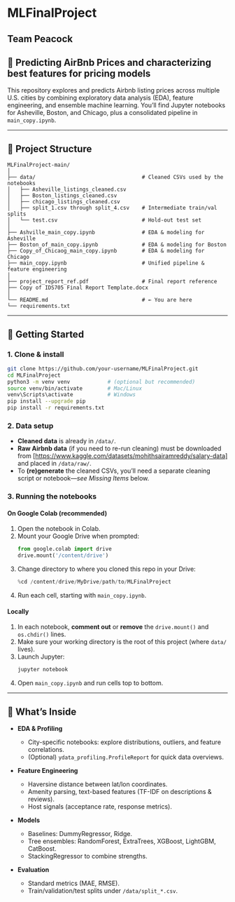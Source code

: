 # MLFinalProject

## Team Peacock 
## 🏡 Predicting AirBnb Prices and characterizing best features for pricing models 

This repository explores and predicts Airbnb listing prices across multiple U.S. cities by combining exploratory data analysis (EDA), feature engineering, and ensemble machine learning. You’ll find Jupyter notebooks for Asheville, Boston, and Chicago, plus a consolidated pipeline in `main_copy.ipynb`.

---

## 📂 Project Structure

```
MLFinalProject-main/
│
├── data/                                  # Cleaned CSVs used by the notebooks
│   ├── Asheville_listings_cleaned.csv
│   ├── Boston_listings_cleaned.csv
│   ├── chicago_listings_cleaned.csv
│   ├── split_1.csv through split_4.csv    # Intermediate train/val splits
│   └── test.csv                           # Hold-out test set
│
├── Ashville_main_copy.ipynb               # EDA & modeling for Asheville
├── Boston_of_main_copy.ipynb              # EDA & modeling for Boston
├── Copy_of_Chicaog_main_copy.ipynb        # EDA & modeling for Chicago
├── main_copy.ipynb                        # Unified pipeline & feature engineering
│
├── project_report_ref.pdf                 # Final report reference
├── Copy of IDS705 Final Report Template.docx
│
└── README.md                              # ← You are here
└── requirements.txt                             

```

---

## 🚀 Getting Started

### 1. Clone & install  
```bash
git clone https://github.com/your-username/MLFinalProject.git
cd MLFinalProject
python3 -m venv venv            # (optional but recommended)
source venv/bin/activate        # Mac/Linux
venv\Scripts\activate           # Windows
pip install --upgrade pip
pip install -r requirements.txt
```

### 2. Data setup  
- **Cleaned data** is already in `/data/`.  
- **Raw Airbnb data** (if you need to re-run cleaning) must be downloaded from [https://www.kaggle.com/datasets/mohithsairamreddy/salary-data] and placed in `/data/raw/`.  
- To **(re)generate** the cleaned CSVs, you’ll need a separate cleaning script or notebook—*see Missing Items* below.

### 3. Running the notebooks  

#### On Google Colab (recommended)
1. Open the notebook in Colab.  
2. Mount your Google Drive when prompted:
   ```python
   from google.colab import drive
   drive.mount('/content/drive')
   ```
3. Change directory to where you cloned this repo in your Drive:
   ```python
   %cd /content/drive/MyDrive/path/to/MLFinalProject
   ```
4. Run each cell, starting with `main_copy.ipynb`.

#### Locally  
1. In each notebook, **comment out** or **remove** the `drive.mount()` and `os.chdir()` lines.  
2. Make sure your working directory is the root of this project (where `data/` lives).  
3. Launch Jupyter:
   ```bash
   jupyter notebook
   ```
4. Open `main_copy.ipynb` and run cells top to bottom.

---

## 🧪 What’s Inside

- **EDA & Profiling**  
  - City-specific notebooks: explore distributions, outliers, and feature correlations.  
  - (Optional) `ydata_profiling.ProfileReport` for quick data overviews.

- **Feature Engineering**  
  - Haversine distance between lat/lon coordinates.  
  - Amenity parsing, text-based features (TF-IDF on descriptions & reviews).  
  - Host signals (acceptance rate, response metrics).

- **Models**  
  - Baselines: DummyRegressor, Ridge.  
  - Tree ensembles: RandomForest, ExtraTrees, XGBoost, LightGBM, CatBoost.  
  - StackingRegressor to combine strengths.

- **Evaluation**  
  - Standard metrics (MAE, RMSE).  
  - Train/validation/test splits under `/data/split_*.csv`.

